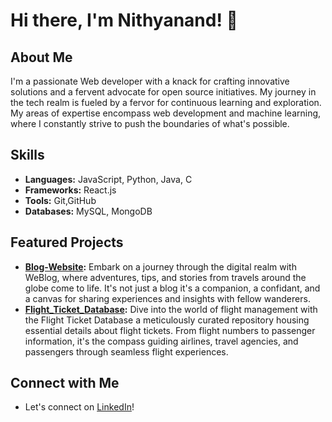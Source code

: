 # Hi there, I'm Nithyanand! 👋

## About Me
I'm a passionate Web developer with a knack for crafting innovative solutions and a fervent advocate for open source initiatives. My journey in the tech realm is fueled by a fervor for continuous learning and exploration. My areas of expertise encompass web development and machine learning, where I constantly strive to push the boundaries of what's possible.

## Skills
- **Languages:** JavaScript, Python, Java, C
- **Frameworks:** React.js
- **Tools:** Git,GitHub
- **Databases:** MySQL, MongoDB

## Featured Projects
- **[Blog-Website](https://github.com/Nithyanandb/WeBlog):** Embark on a journey through the digital realm with WeBlog, where adventures, tips, and stories from travels around the globe come to life. It's not just a blog it's a companion, a confidant, and a canvas for sharing experiences and insights with fellow wanderers.
- **[Flight_Ticket_Database](https://github.com/Nithyanandb/Flight_Ticket_Database):** Dive into the world of flight management with the Flight Ticket Database a meticulously curated repository housing essential details about flight tickets. From flight numbers to passenger information, it's the compass guiding airlines, travel agencies, and passengers through seamless flight experiences.

## Connect with Me
- Let's connect on [LinkedIn](https://www.linkedin.com/in/nithyanand-b-6aa0a2220)!
